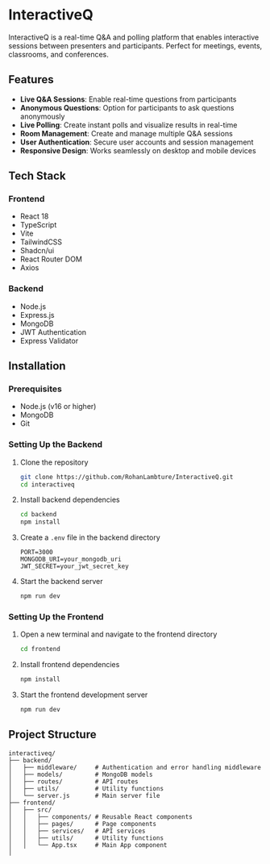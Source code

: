 # InteractiveQ

InteractiveQ is a real-time Q&A and polling platform that enables interactive sessions between presenters and participants. Perfect for meetings, events, classrooms, and conferences.

## Features

- **Live Q&A Sessions**: Enable real-time questions from participants
- **Anonymous Questions**: Option for participants to ask questions anonymously
- **Live Polling**: Create instant polls and visualize results in real-time
- **Room Management**: Create and manage multiple Q&A sessions
- **User Authentication**: Secure user accounts and session management
- **Responsive Design**: Works seamlessly on desktop and mobile devices

## Tech Stack

### Frontend
- React 18
- TypeScript
- Vite
- TailwindCSS
- Shadcn/ui
- React Router DOM
- Axios

### Backend
- Node.js
- Express.js
- MongoDB
- JWT Authentication
- Express Validator

## Installation

### Prerequisites
- Node.js (v16 or higher)
- MongoDB
- Git

### Setting Up the Backend

1. Clone the repository
    ```bash
    git clone https://github.com/RohanLambture/InteractiveQ.git
    cd interactiveq
    ```

2. Install backend dependencies
    ```bash
    cd backend
    npm install
    ```

3. Create a `.env` file in the backend directory
    ```plaintext
    PORT=3000
    MONGODB_URI=your_mongodb_uri
    JWT_SECRET=your_jwt_secret_key
    ```

4. Start the backend server
    ```bash
    npm run dev
    ```

### Setting Up the Frontend

1. Open a new terminal and navigate to the frontend directory
    ```bash
    cd frontend
    ```

2. Install frontend dependencies
    ```bash
    npm install
    ```
3. Start the frontend development server
    ```bash
    npm run dev
    ```


## Project Structure

```plaintext
interactiveq/
├── backend/
│   ├── middleware/     # Authentication and error handling middleware
│   ├── models/         # MongoDB models
│   ├── routes/         # API routes
│   ├── utils/          # Utility functions
│   └── server.js       # Main server file
├── frontend/
│   ├── src/
│   │   ├── components/ # Reusable React components
│   │   ├── pages/      # Page components
│   │   ├── services/   # API services
│   │   ├── utils/      # Utility functions
│   │   └── App.tsx     # Main App component
│  
```

